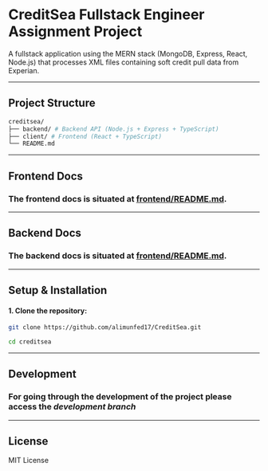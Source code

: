 # CreditSea Fullstack Engineer Assignment Project

A fullstack application using the MERN stack (MongoDB, Express, React, Node.js) that processes XML files containing soft credit pull data from Experian.

---

## Project Structure
```bash
creditsea/
├── backend/ # Backend API (Node.js + Express + TypeScript)
├── client/ # Frontend (React + TypeScript)
└── README.md
```

---

## Frontend Docs

### The frontend docs is situated at [frontend/README.md](./frontend/README.md).

---

## Backend Docs

### The backend docs is situated at [frontend/README.md](./frontend/README.md).

--- 

## Setup & Installation

#### 1. Clone the repository:
```bash
git clone https://github.com/alimunfed17/CreditSea.git

cd creditsea
```

---

## Development 

### For going through the development of the project please access the ***development branch***

---

## License

MIT License